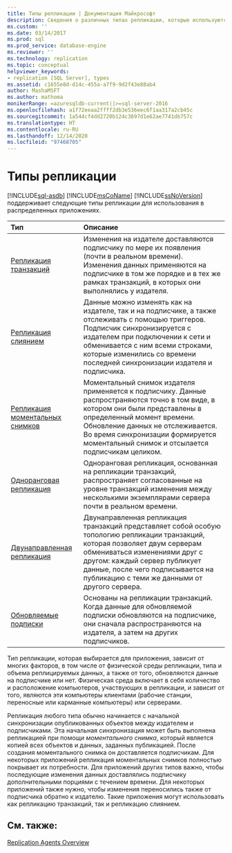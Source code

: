 ```yaml
---
title: Типы репликации | Документация Майкрософт
description: Сведения о различных типах репликации, которые используются SQL Server в распределенных приложениях.
ms.custom: ''
ms.date: 03/14/2017
ms.prod: sql
ms.prod_service: database-engine
ms.reviewer: ''
ms.technology: replication
ms.topic: conceptual
helpviewer_keywords:
- replication [SQL Server], types
ms.assetid: c1655e8d-d14c-455a-a7f9-9d2f43e88ab4
author: MashaMSFT
ms.author: mathoma
monikerRange: =azuresqldb-current||>=sql-server-2016
ms.openlocfilehash: a1f72eeaa2ffff2db3e536eec6f1aa317a2cb45c
ms.sourcegitcommit: 1a544cf4dd2720b124c3697d1e62ae7741db757c
ms.translationtype: HT
ms.contentlocale: ru-RU
ms.lasthandoff: 12/14/2020
ms.locfileid: "97468705"
---
```

# <a name="types-of-replication"></a>Типы репликации
[!INCLUDE[sql-asdb](../../includes/applies-to-version/sql-asdb.md)]
  [!INCLUDE[msCoName](../../includes/msconame-md.md)] [!INCLUDE[ssNoVersion](../../includes/ssnoversion-md.md)] поддерживает следующие типы репликации для использования в распределенных приложениях.  

| **Тип** | **Описание** |
|:-------- | :-------------- |
| [Репликация транзакций](transactional/transactional-replication.md)| Изменения на издателе доставляются подписчику по мере их появления (почти в реальном времени). Изменения данных применяются на подписчике в том же порядке и в тех же рамках транзакций, в которых они выполнялись у издателя. | 
| [Репликация слиянием](merge/merge-replication.md) | Данные можно изменять как на издателе, так и на подписчике, а также отслеживать с помощью триггеров. Подписчик синхронизируется с издателем при подключении к сети и обменивается с ним всеми строками, которые изменились со времени последней синхронизации издателя и подписчика. | 
| [Репликация моментальных снимков](snapshot-replication.md) | Моментальный снимок издателя применяется к подписчику. Данные распространяются точно в том виде, в котором они были представлены в определенный момент времени. Обновление данных не отслеживается. Во время синхронизации формируется моментальный снимок и отсылается подписчикам целиком.| 
| [Одноранговая репликация](transactional/peer-to-peer-transactional-replication.md) | Одноранговая репликация, основанная на репликации транзакций, распространяет согласованные на уровне транзакций изменения между несколькими экземплярами сервера почти в реальном времени. | 
| [Двунаправленная репликация](transactional/bidirectional-transactional-replication.md)| Двунаправленная репликация транзакций представляет собой особую топологию репликации транзакций, которая позволяет двум серверам обмениваться изменениями друг с другом: каждый сервер публикует данные, после чего подписывается на публикацию с теми же данными от другого сервера. | 
| [Обновляемые подписки](transactional/updatable-subscriptions-for-transactional-replication.md) | Основаны на репликации транзакций. Когда данные для обновляемой подписки обновляются на подписчике, они сначала распространяются на издателя, а затем на других подписчиков. | 
  
 
Тип репликации, которая выбирается для приложения, зависит от многих факторов, в том числе от физической среды репликации, типа и объема реплицируемых данных, а также от того, обновляются данные на подписчике или нет. Физическая среда включает в себя количество и расположение компьютеров, участвующих в репликации, и зависит от того, являются эти компьютеры клиентами (рабочие станции, переносные или карманные компьютеры) или серверами.  
  
Репликация любого типа обычно начинается с начальной синхронизации опубликованных объектов между издателем и подписчиками. Эта начальная синхронизация может быть выполнена репликацией при помощи *моментального снимка*, который является копией всех объектов и данных, заданных публикацией. После создания моментального снимка он доставляется подписчикам. Для некоторых приложений репликация моментальных снимков полностью покрывает их потребности. Для приложений других типов важно, чтобы последующие изменения данных доставлялись подписчику дополнительными порциями с течением времени. Для некоторых приложений также нужно, чтобы изменения переносились также от подписчика обратно к издателю. Такие приложения могут использовать как репликацию транзакций, так и репликацию слиянием.  
  
 
## <a name="see-also"></a>См. также:  
 [Replication Agents Overview](../../relational-databases/replication/agents/replication-agents-overview.md)
  
  
